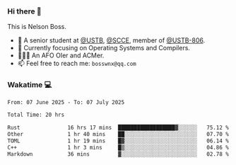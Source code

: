 ### Hi there 👋

<!--
**bosswnx/bosswnx** is a ✨ _special_ ✨ repository because its `README.md` (this file) appears on your GitHub profile.

Here are some ideas to get you started:

- 🔭 I’m currently working on ...
- 🌱 I’m currently learning ...
- 👯 I’m looking to collaborate on ...
- 🤔 I’m looking for help with ...
- 💬 Ask me about ...
- 📫 How to reach me: ...
- 😄 Pronouns: ...
- ⚡ Fun fact: ...
-->

This is Nelson Boss.

- 🏫 A senior student at [@USTB](https://www.ustb.edu.cn/), [@SCCE](https://scce.ustb.edu.cn/), member of [@USTB-806](https://ustb-806.github.io/).
- 🌱 Currently focusing on Operating Systems and Compilers.
- 🧑🏻‍💻 An AFO OIer and ACMer.
- 📫 Feel free to reach me: `bosswnx@qq.com`

### Wakatime 💻

<!--START_SECTION:waka-->

```txt
From: 07 June 2025 - To: 07 July 2025

Total Time: 20 hrs

Rust               16 hrs 17 mins  ██████████████████▓░░░░░░   75.12 %
Other              1 hr 40 mins    ██░░░░░░░░░░░░░░░░░░░░░░░   07.70 %
TOML               1 hr 19 mins    █▓░░░░░░░░░░░░░░░░░░░░░░░   06.14 %
C++                1 hr 3 mins     █▒░░░░░░░░░░░░░░░░░░░░░░░   04.86 %
Markdown           36 mins         ▓░░░░░░░░░░░░░░░░░░░░░░░░   02.78 %
```

<!--END_SECTION:waka-->
